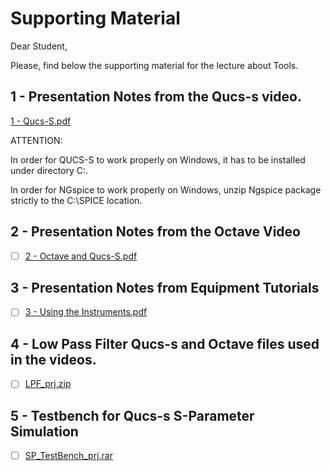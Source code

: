 # Supporting Material

Dear Student,

Please, find below the supporting material for the lecture about Tools.

## 1 - Presentation Notes from the Qucs-s video.

[1 - Qucs-S.pdf](docs/1%20-%20Qucs-S.pdf)

ATTENTION: 

In order for QUCS-S to work properly on Windows, it has to be installed under directory C:\.

In order for NGspice to work properly on Windows, unzip Ngspice package strictly to the C:\SPICE location.

## 2 - Presentation Notes from the Octave Video

- [ ] [2 - Octave and Qucs-S.pdf](docs/2%20-%20Octave%20and%20Qucs-S.pdf)

## 3 - Presentation Notes from Equipment Tutorials

- [ ] [3 - Using the Instruments.pdf](docs/3%20-%20Using%20the%20Instruments.pdf)

## 4 - Low Pass Filter Qucs-s and Octave files used in the videos.

- [ ] [LPF_prj.zip](docs/cgwXPhZ6RLCMFz4WerSwQg_ebb104cfb8fb4bda980303ac18bad1ae_LPF_prj.zip)

## 5 - Testbench for Qucs-s S-Parameter Simulation

- [ ] [SP_TestBench_prj.rar](tyjrp8W2TZKo66fFtt2SLA_4fd539e345eb48a5b931eeb99c0f4ef1_SP_TestBench_prj.rar)

